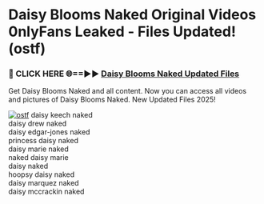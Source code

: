 # Daisy Blooms Naked Original Videos 0nlyFans Leaked - Files Updated! (ostf)

<h3>🔴 CLICK HERE 🌐==►► <a href="https://tinyurl.com/up5wt9bj" rel="nofollow">Daisy Blooms Naked Updated Files</a></h3>

Get Daisy Blooms Naked and all content. Now you can access all videos and pictures of Daisy Blooms Naked. New Updated Files 2025!

[![ostf](https://i.imgur.com/ABiUzMV.gif)](https://tinyurl.com/up5wt9bj)
daisy keech naked<br>
daisy drew naked<br>
daisy edgar-jones naked<br>
princess daisy naked<br>
daisy marie naked<br>
naked daisy marie<br>
daisy naked<br>
hoopsy daisy naked<br>
daisy marquez naked<br>
daisy mccrackin naked